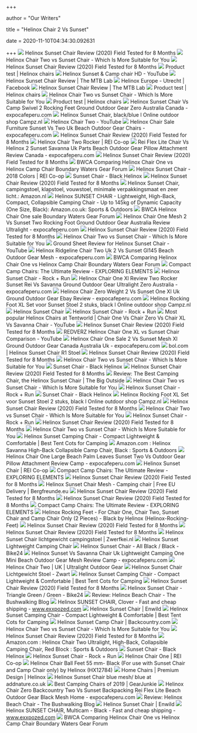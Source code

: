 +++
        
author = "Our Writers"
        
title = "Helinox Chair 2 Vs Sunset"
        
date = 2020-11-10T04:34:30.092631
        
+++
[ ![](https://compareoutdoorgear.com/wp-content/uploads/2018/09/Helinox-Sunset-Chair-Review-Sitting-test-2.jpg)](https://compareoutdoorgear.com/wp-content/uploads/2018/09/Helinox-Sunset-Chair-Review-Sitting-test-2.jpg) Helinox Sunset Chair Review (2020) Field Tested for 8 Months
[ ![](https://outdooreager.com/wp-content/uploads/2020/06/Helinox-Chair-Two-vs-Sunset-Breathability-Comparison.jpg)](https://outdooreager.com/wp-content/uploads/2020/06/Helinox-Chair-Two-vs-Sunset-Breathability-Comparison.jpg) Helinox Chair Two vs Sunset Chair - Which Is More Suitable for You
[ ![](https://compareoutdoorgear.com/wp-content/uploads/2018/09/Helinox-Sunset-Chair-Review-Assembled.jpg)](https://compareoutdoorgear.com/wp-content/uploads/2018/09/Helinox-Sunset-Chair-Review-Assembled.jpg) Helinox Sunset Chair Review (2020) Field Tested for 8 Months
[ ![](https://d3lp4xedbqa8a5.cloudfront.net/s3/digital-cougar-assets/4x4/2015/12/22/52918/helinox-chairs-main.jpg)](https://d3lp4xedbqa8a5.cloudfront.net/s3/digital-cougar-assets/4x4/2015/12/22/52918/helinox-chairs-main.jpg) Product test | Helinox chairs
[ ![](https://i.ytimg.com/vi/UaEzmtwt004/maxresdefault.jpg)](https://i.ytimg.com/vi/UaEzmtwt004/maxresdefault.jpg) Helinox Sunset & Camp chair HD - YouTube
[ ![](https://themtblab.com/public_html/wp-content/themes/thesis_186/custom/images/2017/04/helinox_sunset_chair_sitting.jpg)](https://themtblab.com/public_html/wp-content/themes/thesis_186/custom/images/2017/04/helinox_sunset_chair_sitting.jpg) Helinox Sunset Chair Review | The MTB Lab
[ ![](https://lookaside.fbsbx.com/lookaside/crawler/media/?media_id=1330349367023195)](https://lookaside.fbsbx.com/lookaside/crawler/media/?media_id=1330349367023195) Helinox Europe - Utrecht | Facebook
[ ![](https://themtblab.com/public_html/wp-content/themes/thesis_186/custom/images/2017/04/helinox_sunset_chair_multi.jpg)](https://themtblab.com/public_html/wp-content/themes/thesis_186/custom/images/2017/04/helinox_sunset_chair_multi.jpg) Helinox Sunset Chair Review | The MTB Lab
[ ![](https://d3lp4xedbqa8a5.cloudfront.net/s3/digital-cougar-assets/motor-media/2777271/helinox-chairs-3.jpg)](https://d3lp4xedbqa8a5.cloudfront.net/s3/digital-cougar-assets/motor-media/2777271/helinox-chairs-3.jpg) Product test | Helinox chairs
[ ![](https://outdooreager.com/wp-content/uploads/2020/06/Helinox-Chair-Two-vs-Sunset-Chair.jpg)](https://outdooreager.com/wp-content/uploads/2020/06/Helinox-Chair-Two-vs-Sunset-Chair.jpg) Helinox Chair Two vs Sunset Chair - Which Is More Suitable for You
[ ![](https://d3lp4xedbqa8a5.cloudfront.net/s3/digital-cougar-assets/motor-media/2777276/helinox-chairs-4.jpg)](https://d3lp4xedbqa8a5.cloudfront.net/s3/digital-cougar-assets/motor-media/2777276/helinox-chairs-4.jpg) Product test | Helinox chairs
[ ![](https://www.expocafeperu.com/w/2019/12/helinox-sunset-chair-vs-camp-chair-helinox-chair-swivel-helinox-chair-2-vs-sunset-helinox-sunset-chair-rocking-feet.jpg)](https://www.expocafeperu.com/w/2019/12/helinox-sunset-chair-vs-camp-chair-helinox-chair-swivel-helinox-chair-2-vs-sunset-helinox-sunset-chair-rocking-feet.jpg) Helinox Sunset Chair Vs Camp Swivel 2 Rocking Feet Ground Outdoor Gear Zero  Australia Canada - expocafeperu.com
[ ![](https://images.internetstores.de/products//484268/02/c32bed/Helinox_Sunset_Stuhl_black_blue[640x480].jpg?forceSize=true&forceAspectRatio=true&useTrim=true)](https://images.internetstores.de/products//484268/02/c32bed/Helinox_Sunset_Stuhl_black_blue[640x480].jpg?forceSize=true&forceAspectRatio=true&useTrim=true) Helinox Sunset Chair, black/blue l Online outdoor shop Campz.nl
[ ![](https://i.ytimg.com/vi/YO1UoqF--Qw/maxresdefault.jpg)](https://i.ytimg.com/vi/YO1UoqF--Qw/maxresdefault.jpg) Helinox Chair Two - YouTube
[ ![](https://www.expocafeperu.com/w/2019/11/helinox-chair-sale-helinox-furniture-helinox-sunset-chair-vs-chair-two-helinox-sunset-chair-uk.jpg)](https://www.expocafeperu.com/w/2019/11/helinox-chair-sale-helinox-furniture-helinox-sunset-chair-vs-chair-two-helinox-sunset-chair-uk.jpg) Helinox Chair Sale Furniture Sunset Vs Two Uk Beach Outdoor Gear Chairs -  expocafeperu.com
[ ![](https://compareoutdoorgear.com/wp-content/uploads/2018/09/Helinox-Sunset-Chair-Review-Sitting-test-1.jpg)](https://compareoutdoorgear.com/wp-content/uploads/2018/09/Helinox-Sunset-Chair-Review-Sitting-test-1.jpg) Helinox Sunset Chair Review (2020) Field Tested for 8 Months
[ ![](https://www.rei.com/media/db5ccbb5-0b71-4e95-9eaa-689f55ecf939?size=784x588)](https://www.rei.com/media/db5ccbb5-0b71-4e95-9eaa-689f55ecf939?size=784x588) Helinox Chair Two Rocker | REI Co-op
[ ![](https://www.expocafeperu.com/w/2019/11/rei-flex-lite-chair-vs-helinox-helinox-chair-2-vs-sunset-helinox-savanna-chair-uk-helinox-chair-parts-712x712.jpg)](https://www.expocafeperu.com/w/2019/11/rei-flex-lite-chair-vs-helinox-helinox-chair-2-vs-sunset-helinox-savanna-chair-uk-helinox-chair-parts-712x712.jpg) Rei Flex Lite Chair Vs Helinox 2 Sunset Savanna Uk Parts Beach Outdoor Gear  Pillow Attachment Review Canada - expocafeperu.com
[ ![](https://compareoutdoorgear.com/wp-content/uploads/2018/09/Helinox-Sunset-Chair-Review-Optional-Ground-Sheet.jpg)](https://compareoutdoorgear.com/wp-content/uploads/2018/09/Helinox-Sunset-Chair-Review-Optional-Ground-Sheet.jpg) Helinox Sunset Chair Review (2020) Field Tested for 8 Months
[ ![](https://photos.bwca.com/b/BOGWALKER-010416-050055.JPG)](https://photos.bwca.com/b/BOGWALKER-010416-050055.JPG) BWCA Comparing Helinox Chair One vs Helinox Camp Chair Boundary Waters Gear  Forum
[ ![](https://www.rei.com/media/2f0919ed-efaa-4aa4-b1fa-ee1b7c222203?size=784x588)](https://www.rei.com/media/2f0919ed-efaa-4aa4-b1fa-ee1b7c222203?size=784x588) Helinox Sunset Chair - 2018 Colors | REI Co-op
[ ![](https://cdn11.bigcommerce.com/s-cd73a/images/stencil/2000x2000/products/106/865/media__35381.1579892131.jpg?c=2)](https://cdn11.bigcommerce.com/s-cd73a/images/stencil/2000x2000/products/106/865/media__35381.1579892131.jpg?c=2) Sunset Chair - Black Helinox
[ ![](https://compareoutdoorgear.com/wp-content/uploads/2018/09/Helinox-Sunset-Chair-Review-Seat-mesh.jpg)](https://compareoutdoorgear.com/wp-content/uploads/2018/09/Helinox-Sunset-Chair-Review-Seat-mesh.jpg) Helinox Sunset Chair Review (2020) Field Tested for 8 Months
[ ![](https://images-na.ssl-images-amazon.com/images/I/81pS0YEC3xL._AC_SL1500_.jpg)](https://images-na.ssl-images-amazon.com/images/I/81pS0YEC3xL._AC_SL1500_.jpg) Helinox Sunset Chair, campingstoel, klapstoel, vouwstoel, minimale  verpakkingsmaat en zeer licht.: Amazon.nl
[ ![](https://m.media-amazon.com/images/S/aplus-media/sc/5d114fde-a785-4917-a9d4-55dc4e9b65f2.__CR0,0,300,400_PT0_SX300_V1___.jpg)](https://m.media-amazon.com/images/S/aplus-media/sc/5d114fde-a785-4917-a9d4-55dc4e9b65f2.__CR0,0,300,400_PT0_SX300_V1___.jpg) Helinox SUNSET CHAIR - Lightweight, High-Back, Compact, Collapsible Camping  Chair - Up to 145kg of Dynamic Capacity (One Size, Black): Amazon.co.uk:  Sports & Outdoors
[ ![](https://photos.bwca.com/h/HALVORSONCHRISTOPHER-200216-075735.JPG)](https://photos.bwca.com/h/HALVORSONCHRISTOPHER-200216-075735.JPG) BWCA Helinox Chair One sale Boundary Waters Gear Forum
[ ![](https://www.expocafeperu.com/w/2019/12/helinox-chair-helinox-chair-one-mesh-helinox-chair-2-vs-sunset-helinox-chair-two-rocking-foot.jpg)](https://www.expocafeperu.com/w/2019/12/helinox-chair-helinox-chair-one-mesh-helinox-chair-2-vs-sunset-helinox-chair-two-rocking-foot.jpg) Helinox Chair One Mesh 2 Vs Sunset Two Rocking Foot Ground Outdoor Gear  Australia Review Ultralight - expocafeperu.com
[ ![](https://compareoutdoorgear.com/wp-content/uploads/2018/09/Helinox-Sunset-Chair-Review-Optional-Rocking-Feet.jpg)](https://compareoutdoorgear.com/wp-content/uploads/2018/09/Helinox-Sunset-Chair-Review-Optional-Rocking-Feet.jpg) Helinox Sunset Chair Review (2020) Field Tested for 8 Months
[ ![](https://outdooreager.com/wp-content/uploads/2020/06/Helinox-Chair-Two-vs-Sunset-Chair-Dimensions.jpg)](https://outdooreager.com/wp-content/uploads/2020/06/Helinox-Chair-Two-vs-Sunset-Chair-Dimensions.jpg) Helinox Chair Two vs Sunset Chair - Which Is More Suitable for You
[ ![](https://i.ytimg.com/vi/e8A0PvTv-x4/maxresdefault.jpg)](https://i.ytimg.com/vi/e8A0PvTv-x4/maxresdefault.jpg) Ground Sheet Review for Helinox Sunset Chair - YouTube
[ ![](https://www.expocafeperu.com/w/2019/11/helinox-ridgeline-helinox-chair-two-uk-helinox-chair-2-vs-sunset-helinox-gl145.jpg)](https://www.expocafeperu.com/w/2019/11/helinox-ridgeline-helinox-chair-two-uk-helinox-chair-2-vs-sunset-helinox-gl145.jpg) Helinox Ridgeline Chair Two Uk 2 Vs Sunset Gl145 Beach Outdoor Gear Mesh -  expocafeperu.com
[ ![](https://photos.bwca.com/b/BOGWALKER-010416-044954.JPG)](https://photos.bwca.com/b/BOGWALKER-010416-044954.JPG) BWCA Comparing Helinox Chair One vs Helinox Camp Chair Boundary Waters Gear  Forum
[ ![](https://www.exploringelements.com/wp-content/uploads/2017/02/ExploringElementsCampChairReview-1.jpg)](https://www.exploringelements.com/wp-content/uploads/2017/02/ExploringElementsCampChairReview-1.jpg) Compact Camp Chairs: The Ultimate Review - EXPLORING ELEMENTS
[ ![](https://cdn.shopify.com/s/files/1/1554/2851/products/Helinox_191001R1_Sunset-Chair_Multi-Block_Angle-Back_2048x.jpg?v=1581516914)](https://cdn.shopify.com/s/files/1/1554/2851/products/Helinox_191001R1_Sunset-Chair_Multi-Block_Angle-Back_2048x.jpg?v=1581516914) Helinox Sunset Chair - Rock + Run
[ ![](https://www.expocafeperu.com/w/2019/12/helinox-chair-one-xl-review-helinox-chair-two-rocker-helinox-sunset-chair-rei-helinox-sunset-vs-savanna.jpg)](https://www.expocafeperu.com/w/2019/12/helinox-chair-one-xl-review-helinox-chair-two-rocker-helinox-sunset-chair-rei-helinox-sunset-vs-savanna.jpg) Helinox Chair One Xl Review Two Rocker Sunset Rei Vs Savanna Ground Outdoor  Gear Ultralight Zero Australia - expocafeperu.com
[ ![](https://www.expocafeperu.com/w/2019/12/helinox-chair-zero-weight-helinox-chair-2-vs-sunset-helinox-chair-one-xl-helinox-sunset-chair-uk.jpg)](https://www.expocafeperu.com/w/2019/12/helinox-chair-zero-weight-helinox-chair-2-vs-sunset-helinox-chair-one-xl-helinox-sunset-chair-uk.jpg) Helinox Chair Zero Weight 2 Vs Sunset One Xl Uk Ground Outdoor Gear Ebay  Review - expocafeperu.com
[ ![](https://images.internetstores.de/products//942687/02/ccfe4f/Helinox_Rocking_Foot_XL_Set_f_r_Sunset_Stuhl_2_St_ck_black[640x480].jpg?forceSize=true&forceAspectRatio=true&useTrim=true)](https://images.internetstores.de/products//942687/02/ccfe4f/Helinox_Rocking_Foot_XL_Set_f_r_Sunset_Stuhl_2_St_ck_black[640x480].jpg?forceSize=true&forceAspectRatio=true&useTrim=true) Helinox Rocking Foot XL Set voor Sunset Stoel 2 stuks, black l Online  outdoor shop Campz.nl
[ ![](https://www.wildearth.com.au/assets/full/HX111SUNCHAIR.jpg?20190430103755)](https://www.wildearth.com.au/assets/full/HX111SUNCHAIR.jpg?20190430103755) Helinox Sunset Chair
[ ![](https://cdn.shopify.com/s/files/1/1554/2851/products/Helinox_191001R1_Sunset-Chair_Multi-Block_Detail_1_2048x.jpg?v=1581516914)](https://cdn.shopify.com/s/files/1/1554/2851/products/Helinox_191001R1_Sunset-Chair_Multi-Block_Detail_1_2048x.jpg?v=1581516914) Helinox Sunset Chair - Rock + Run
[ ![](https://i.ytimg.com/vi/gU1gDAiJvRk/maxresdefault.jpg)](https://i.ytimg.com/vi/gU1gDAiJvRk/maxresdefault.jpg) Most popular Helinox Chairs at Tentworld | Chair One Vs Chair Zero Vs Chair  XL Vs Savanna Chair - YouTube
[ ![](https://compareoutdoorgear.com/wp-content/uploads/2018/09/Helinox-Sunset-Chair-Review-Pillow-Attachment-4.jpg)](https://compareoutdoorgear.com/wp-content/uploads/2018/09/Helinox-Sunset-Chair-Review-Pillow-Attachment-4.jpg) Helinox Sunset Chair Review (2020) Field Tested for 8 Months
[ ![](https://i.ytimg.com/vi/SC3f5XTEvjE/maxresdefault.jpg)](https://i.ytimg.com/vi/SC3f5XTEvjE/maxresdefault.jpg) REDVERZ Helinox Chair One XL vs Sunset Chair Comparison - YouTube
[ ![](https://www.expocafeperu.com/w/2019/12/helinox-chair-one-sale-helinox-chair-2-vs-sunset-helinox-chair-one-mesh-helinox-chair-one-xl.jpg)](https://www.expocafeperu.com/w/2019/12/helinox-chair-one-sale-helinox-chair-2-vs-sunset-helinox-chair-one-mesh-helinox-chair-one-xl.jpg) Helinox Chair One Sale 2 Vs Sunset Mesh Xl Ground Outdoor Gear Canada  Australia Uk - expocafeperu.com
[ ![](https://media.s-bol.com/oKElG9KnWZz/550x758.jpg)](https://media.s-bol.com/oKElG9KnWZz/550x758.jpg) bol.com | Helinox Sunset Chair R1 Stoel
[ ![](https://compareoutdoorgear.com/wp-content/uploads/2018/09/Helinox-Sunset-Chair-Review-DAC-poles-2.jpg)](https://compareoutdoorgear.com/wp-content/uploads/2018/09/Helinox-Sunset-Chair-Review-DAC-poles-2.jpg) Helinox Sunset Chair Review (2020) Field Tested for 8 Months
[ ![](https://outdooreager.com/wp-content/uploads/2020/06/Helinox-Cup-Holder.jpg)](https://outdooreager.com/wp-content/uploads/2020/06/Helinox-Cup-Holder.jpg) Helinox Chair Two vs Sunset Chair - Which Is More Suitable for You
[ ![](https://cdn11.bigcommerce.com/s-cd73a/images/stencil/2000x2000/products/106/866/1048_041525_img800-2__15474.1579892131.jpg?c=2)](https://cdn11.bigcommerce.com/s-cd73a/images/stencil/2000x2000/products/106/866/1048_041525_img800-2__15474.1579892131.jpg?c=2) Sunset Chair - Black Helinox
[ ![](https://compareoutdoorgear.com/wp-content/uploads/2018/09/Helinox-Sunset-Chair-Review-Feet-2.jpg)](https://compareoutdoorgear.com/wp-content/uploads/2018/09/Helinox-Sunset-Chair-Review-Feet-2.jpg) Helinox Sunset Chair Review (2020) Field Tested for 8 Months
[ ![](https://i0.wp.com/thebigoutside.com/wp-content/uploads/2019/05/Helinox-Sunset-Chair.jpg?fit=672%2C1024&ssl=1)](https://i0.wp.com/thebigoutside.com/wp-content/uploads/2019/05/Helinox-Sunset-Chair.jpg?fit=672%2C1024&ssl=1) Review: The Best Camping Chair, the Helinox Sunset Chair | The Big Outside
[ ![](https://outdooreager.com/wp-content/uploads/2020/06/Helinox-Chair-two-and-Sunset-Material.jpg)](https://outdooreager.com/wp-content/uploads/2020/06/Helinox-Chair-two-and-Sunset-Material.jpg) Helinox Chair Two vs Sunset Chair - Which Is More Suitable for You
[ ![](https://cdn.shopify.com/s/files/1/1554/2851/products/Helinox_191001R1_Sunset-Chair_Multi-Block_Bag_2048x.jpg?v=1581516914)](https://cdn.shopify.com/s/files/1/1554/2851/products/Helinox_191001R1_Sunset-Chair_Multi-Block_Bag_2048x.jpg?v=1581516914) Helinox Sunset Chair - Rock + Run
[ ![](https://cdn11.bigcommerce.com/s-cd73a/images/stencil/2000x2000/products/106/871/1049_051346_img800__03301.1579892131.jpg?c=2)](https://cdn11.bigcommerce.com/s-cd73a/images/stencil/2000x2000/products/106/871/1049_051346_img800__03301.1579892131.jpg?c=2) Sunset Chair - Black Helinox
[ ![](https://images.internetstores.de/products//942687/01/c72cfa/Helinox_Rocking_Foot_XL_Set_f_r_Sunset_Stuhl_2_St_ck_black[1920x1920].jpg?forceSize=false&forceAspectRatio=true&useTrim=true)](https://images.internetstores.de/products//942687/01/c72cfa/Helinox_Rocking_Foot_XL_Set_f_r_Sunset_Stuhl_2_St_ck_black[1920x1920].jpg?forceSize=false&forceAspectRatio=true&useTrim=true) Helinox Rocking Foot XL Set voor Sunset Stoel 2 stuks, black l Online  outdoor shop Campz.nl
[ ![](https://compareoutdoorgear.com/wp-content/uploads/2018/09/Helinox-Sunset-Chair-Review-DAC-poles-1.jpg)](https://compareoutdoorgear.com/wp-content/uploads/2018/09/Helinox-Sunset-Chair-Review-DAC-poles-1.jpg) Helinox Sunset Chair Review (2020) Field Tested for 8 Months
[ ![](https://outdooreager.com/wp-content/uploads/2020/06/Helinox-Rocking-Feet.jpg)](https://outdooreager.com/wp-content/uploads/2020/06/Helinox-Rocking-Feet.jpg) Helinox Chair Two vs Sunset Chair - Which Is More Suitable for You
[ ![](https://cdn.shopify.com/s/files/1/1554/2851/products/Helinox_191001R1_Sunset-Chair_Green-Triangle_Angle-Front_2048x.jpg?v=1581516914)](https://cdn.shopify.com/s/files/1/1554/2851/products/Helinox_191001R1_Sunset-Chair_Green-Triangle_Angle-Front_2048x.jpg?v=1581516914) Helinox Sunset Chair - Rock + Run
[ ![](https://compareoutdoorgear.com/wp-content/uploads/2018/09/Helinox-Sunset-Chair-Review-Assembly-instructions.jpg)](https://compareoutdoorgear.com/wp-content/uploads/2018/09/Helinox-Sunset-Chair-Review-Assembly-instructions.jpg) Helinox Sunset Chair Review (2020) Field Tested for 8 Months
[ ![](https://outdooreager.com/wp-content/uploads/2020/06/Helinox-Ground-Sheet.jpg)](https://outdooreager.com/wp-content/uploads/2020/06/Helinox-Ground-Sheet.jpg) Helinox Chair Two vs Sunset Chair - Which Is More Suitable for You
[ ![](https://besttentcotsforcamping.com/wp-content/uploads/2018/06/Helinox-Sunset-Camping-Chair-view.jpg)](https://besttentcotsforcamping.com/wp-content/uploads/2018/06/Helinox-Sunset-Camping-Chair-view.jpg) Helinox Sunset Camping Chair - Compact Lightweight & Comfortable | Best  Tent Cots for Camping
[ ![](https://images-na.ssl-images-amazon.com/images/I/81IpocVLsXL._AC_SL1500_.jpg)](https://images-na.ssl-images-amazon.com/images/I/81IpocVLsXL._AC_SL1500_.jpg) Amazon.com : Helinox Savanna High-Back Collapsible Camp Chair, Black :  Sports & Outdoors
[ ![](https://www.expocafeperu.com/w/2019/11/helinox-chair-one-large-helinox-beach-chair-palm-leaves-helinox-chair-sunset-helinox-chair-two-vs-chair-one-1092x1092.jpg)](https://www.expocafeperu.com/w/2019/11/helinox-chair-one-large-helinox-beach-chair-palm-leaves-helinox-chair-sunset-helinox-chair-two-vs-chair-one-1092x1092.jpg) Helinox Chair One Large Beach Palm Leaves Sunset Two Vs Outdoor Gear Pillow  Attachment Review Camp - expocafeperu.com
[ ![](https://www.rei.com/media/product/158003)](https://www.rei.com/media/product/158003) Helinox Sunset Chair | REI Co-op
[ ![](https://www.exploringelements.com/wp-content/uploads/2017/02/ExploringElementsCampChairReview-9.jpg)](https://www.exploringelements.com/wp-content/uploads/2017/02/ExploringElementsCampChairReview-9.jpg) Compact Camp Chairs: The Ultimate Review - EXPLORING ELEMENTS
[ ![](https://compareoutdoorgear.com/wp-content/uploads/2018/09/Helinox-Sunset-Chair-Review-Pillow-Attachment-2.jpg)](https://compareoutdoorgear.com/wp-content/uploads/2018/09/Helinox-Sunset-Chair-Review-Pillow-Attachment-2.jpg) Helinox Sunset Chair Review (2020) Field Tested for 8 Months
[ ![](https://www.bfgcdn.com/1500_1500_90/580-0287-0211/helinox-sunset-chair-mesh-camping-chair-bf.jpg)](https://www.bfgcdn.com/1500_1500_90/580-0287-0211/helinox-sunset-chair-mesh-camping-chair-bf.jpg) Helinox Sunset Chair Mesh - Camping chair | Free EU Delivery |  Bergfreunde.eu
[ ![](https://compareoutdoorgear.com/wp-content/uploads/2018/09/Helinox-Sunset-Chair-Review-Pillow-Attachment-1.jpg)](https://compareoutdoorgear.com/wp-content/uploads/2018/09/Helinox-Sunset-Chair-Review-Pillow-Attachment-1.jpg) Helinox Sunset Chair Review (2020) Field Tested for 8 Months
[ ![](https://compareoutdoorgear.com/wp-content/uploads/2018/09/Helinox-Sunset-Chair-Review-Elastic-shock-cords.jpg)](https://compareoutdoorgear.com/wp-content/uploads/2018/09/Helinox-Sunset-Chair-Review-Elastic-shock-cords.jpg) Helinox Sunset Chair Review (2020) Field Tested for 8 Months
[ ![](https://www.exploringelements.com/wp-content/uploads/2017/02/ExploringElementsCampChairReview-12.jpg)](https://www.exploringelements.com/wp-content/uploads/2017/02/ExploringElementsCampChairReview-12.jpg) Compact Camp Chairs: The Ultimate Review - EXPLORING ELEMENTS
[ ![](https://www.traveluniverse.com.au/resize/Shared/Images/Product/Helinox-Rocking-Feet-For-Chair-One-Chair-Two-Sunset-Chair-and-Camp-Chair-Only-2-Pieces-Black/HX12785-group.jpg?bw=1000&w=1000&bh=1000&h=1000)](https://www.traveluniverse.com.au/resize/Shared/Images/Product/Helinox-Rocking-Feet-For-Chair-One-Chair-Two-Sunset-Chair-and-Camp-Chair-Only-2-Pieces-Black/HX12785-group.jpg?bw=1000&w=1000&bh=1000&h=1000) Helinox Rocking Feet - For Chair One, Chair Two, Sunset Chair and Camp Chair  Only (2 Pieces) - Black by Helinox (Helinox-Rocking-Feet)
[ ![](https://compareoutdoorgear.com/wp-content/uploads/2018/09/Helinox-Sunset-Chair-Review-Seat-mesh-2.jpg)](https://compareoutdoorgear.com/wp-content/uploads/2018/09/Helinox-Sunset-Chair-Review-Seat-mesh-2.jpg) Helinox Sunset Chair Review (2020) Field Tested for 8 Months
[ ![](https://compareoutdoorgear.com/wp-content/uploads/2018/09/Helinox-Sunset-Chair-Review-Package-2.jpg)](https://compareoutdoorgear.com/wp-content/uploads/2018/09/Helinox-Sunset-Chair-Review-Package-2.jpg) Helinox Sunset Chair Review (2020) Field Tested for 8 Months
[ ![](https://www.zwerfkeistatic.nl/images/2-helinox-sunset-chair-crimson.jpg)](https://www.zwerfkeistatic.nl/images/2-helinox-sunset-chair-crimson.jpg) Helinox Sunset Chair lichtgewicht campingstoel | Zwerfkei.nl
[ ![](https://www.pushys.com.au/media/catalog/product/cache/5ac4e4ad447fecc0a8694a493d78cc80/h/e/helinox-sunset-lightweight-camping-chair-blackout-black-frame-HX11134R1-back.jpg)](https://www.pushys.com.au/media/catalog/product/cache/5ac4e4ad447fecc0a8694a493d78cc80/h/e/helinox-sunset-lightweight-camping-chair-blackout-black-frame-HX11134R1-back.jpg) Helinox Sunset Lightweight Camping Chair
[ ![](https://cdn.bike24.net/i/mb/97/83/37/351890-01-d-753673.jpg)](https://cdn.bike24.net/i/mb/97/83/37/351890-01-d-753673.jpg) Helinox Sunset Chair - All Black / Black - Bike24
[ ![](https://www.expocafeperu.com/w/2019/11/helinox-sunset-vs-savanna-helinox-sunset-chair-uk-lightweight-camping-chair-helinox-chair-one-mini.jpg)](https://www.expocafeperu.com/w/2019/11/helinox-sunset-vs-savanna-helinox-sunset-chair-uk-lightweight-camping-chair-helinox-chair-one-mini.jpg) Helinox Sunset Vs Savanna Chair Uk Lightweight Camping One Mini Beach  Outdoor Gear Mesh Review Camp - expocafeperu.com
[ ![](https://www.ultralightoutdoorgear.co.uk/images/products/1484917237-25348100.jpg)](https://www.ultralightoutdoorgear.co.uk/images/products/1484917237-25348100.jpg) Helinox Chair Two | UK | Ultralight Outdoor Gear
[ ![](https://www.kampeerwereld.nl/custom/page/page_content_img/662278/66473_helinox-sunset-chair-lichtgewicht-stoel.jpg?width=1000&height=1000)](https://www.kampeerwereld.nl/custom/page/page_content_img/662278/66473_helinox-sunset-chair-lichtgewicht-stoel.jpg?width=1000&height=1000) Helinox Sunset Chair Lichtgewicht Stoel - Zwart
[ ![](https://besttentcotsforcamping.com/wp-content/uploads/2018/06/Helinox-Sunset-Camping-Chair-back-view.jpg)](https://besttentcotsforcamping.com/wp-content/uploads/2018/06/Helinox-Sunset-Camping-Chair-back-view.jpg) Helinox Sunset Camping Chair - Compact Lightweight & Comfortable | Best  Tent Cots for Camping
[ ![](https://compareoutdoorgear.com/wp-content/uploads/2018/09/Helinox-Sunset-Chair-Review-Feet-1.jpg)](https://compareoutdoorgear.com/wp-content/uploads/2018/09/Helinox-Sunset-Chair-Review-Feet-1.jpg) Helinox Sunset Chair Review (2020) Field Tested for 8 Months
[ ![](https://cdn.bike24.net/i/mb/90/c8/b9/351894-00-d-753686.jpg)](https://cdn.bike24.net/i/mb/90/c8/b9/351894-00-d-753686.jpg) Helinox Sunset Chair - Triangle Green / Green - Bike24
[ ![](https://www.bushwalkingblog.com.au/wp-content/uploads/2018/01/helinox-beach-chair-review-2.jpg)](https://www.bushwalkingblog.com.au/wp-content/uploads/2018/01/helinox-beach-chair-review-2.jpg) Review: Helinox Beach Chair - The Bushwalking Blog
[ ![](https://exxpozed-image.de/exxpozed-res.cloudinary.com/image/upload/q_auto:eco,w_1500,h_1500,c_pad,b_white,d_ph.gif,e_sharpen/v20200630182534/catalog/helinox-sunset-chair-16a-hex-11101r1-clover-1.jpg)](https://exxpozed-image.de/exxpozed-res.cloudinary.com/image/upload/q_auto:eco,w_1500,h_1500,c_pad,b_white,d_ph.gif,e_sharpen/v20200630182534/catalog/helinox-sunset-chair-16a-hex-11101r1-clover-1.jpg) Helinox SUNSET CHAIR, Clover - Fast and cheap shipping - www.exxpozed.com
[ ![](https://www.enwild.com/media/catalog/product/cache/1/image/519x410/9df78eab33525d08d6e5fb8d27136e95/h/e/helinox-sunset-chair-coyote-tan.jpg)](https://www.enwild.com/media/catalog/product/cache/1/image/519x410/9df78eab33525d08d6e5fb8d27136e95/h/e/helinox-sunset-chair-coyote-tan.jpg) Helinox Sunset Chair | Enwild
[ ![](https://besttentcotsforcamping.com/wp-content/uploads/2018/06/Helinox-Sunset-Camping-Chair-ground-sheet.jpg)](https://besttentcotsforcamping.com/wp-content/uploads/2018/06/Helinox-Sunset-Camping-Chair-ground-sheet.jpg) Helinox Sunset Camping Chair - Compact Lightweight & Comfortable | Best  Tent Cots for Camping
[ ![](https://content.backcountry.com/images/items/1200/HEL/HEL000H/REDBLO.jpg)](https://content.backcountry.com/images/items/1200/HEL/HEL000H/REDBLO.jpg) Helinox Sunset Camp Chair | Backcountry.com
[ ![](https://outdooreager.com/wp-content/uploads/2020/06/Helinox-Chair-Two-Packed.jpg)](https://outdooreager.com/wp-content/uploads/2020/06/Helinox-Chair-Two-Packed.jpg) Helinox Chair Two vs Sunset Chair - Which Is More Suitable for You
[ ![](https://compareoutdoorgear.com/wp-content/uploads/2018/09/Helinox-Sunset-Chair-Review-DAC-coupling-2.jpg)](https://compareoutdoorgear.com/wp-content/uploads/2018/09/Helinox-Sunset-Chair-Review-DAC-coupling-2.jpg) Helinox Sunset Chair Review (2020) Field Tested for 8 Months
[ ![](https://images-na.ssl-images-amazon.com/images/I/81txe6sA4SL._AC_UL1500_.jpg)](https://images-na.ssl-images-amazon.com/images/I/81txe6sA4SL._AC_UL1500_.jpg) Amazon.com : Helinox Chair Two Ultralight, High-Back, Collapsible Camping  Chair, Red Block : Sports & Outdoors
[ ![](https://cdn11.bigcommerce.com/s-cd73a/images/stencil/2000x2000/products/106/869/1050_051512_img800__31730.1579892131.jpg?c=2)](https://cdn11.bigcommerce.com/s-cd73a/images/stencil/2000x2000/products/106/869/1050_051512_img800__31730.1579892131.jpg?c=2) Sunset Chair - Black Helinox
[ ![](https://cdn.shopify.com/s/files/1/1554/2851/products/Helinox_191001R1_Sunset-Chair_Multi-Block_Detail_2_2048x.jpg?v=1581516914)](https://cdn.shopify.com/s/files/1/1554/2851/products/Helinox_191001R1_Sunset-Chair_Multi-Block_Detail_2_2048x.jpg?v=1581516914) Helinox Sunset Chair - Rock + Run
[ ![](https://www.rei.com/media/d18037bf-dfcf-42bd-9568-170077cb68c1?size=784x588)](https://www.rei.com/media/d18037bf-dfcf-42bd-9568-170077cb68c1?size=784x588) Helinox Chair One | REI Co-op
[ ![](http://www.traveluniverse.com.au/Shared/Images/Product/Helinox-Chair-Ball-Feet-Black-For-use-with-Chair-One-Chair-Two-Chair-One-Mini-Chair-Zero-Chair-One-L-only/HX12783.jpg)](http://www.traveluniverse.com.au/Shared/Images/Product/Helinox-Chair-Ball-Feet-Black-For-use-with-Chair-One-Chair-Two-Chair-One-Mini-Chair-Zero-Chair-One-L-only/HX12783.jpg) Helinox Chair Ball Feet 55 mm- Black (For use with Sunset Chair and Camp  Chair only) by Helinox (HX12784)
[ ![](https://cdn.shopify.com/s/files/1/0039/1367/8918/files/OFFSITE_HELINOX-5532_CROP_1200px_1200x.jpg?v=1578355179)](https://cdn.shopify.com/s/files/1/0039/1367/8918/files/OFFSITE_HELINOX-5532_CROP_1200px_1200x.jpg?v=1578355179) Home Chairs | Premium Design | Helinox
[ ![](https://images.internetstores.de/products//1095323/02/826ff7/Helinox_Sunset_Stuhl_blue_mesh__blue[1920x1920].jpg?forceSize=false&forceAspectRatio=true&useTrim=true)](https://images.internetstores.de/products//1095323/02/826ff7/Helinox_Sunset_Stuhl_blue_mesh__blue[1920x1920].jpg?forceSize=false&forceAspectRatio=true&useTrim=true) Helinox Sunset Chair blue mesh/ blue at addnature.co.uk
[ ![](https://s3.amazonaws.com/images.gearjunkie.com/uploads/2019/02/DSC44920-1.jpg)](https://s3.amazonaws.com/images.gearjunkie.com/uploads/2019/02/DSC44920-1.jpg) Best Camping Chairs of 2019 | GearJunkie
[ ![](https://www.expocafeperu.com/w/2019/11/helinox-chair-zero-backcountry-helinox-chair-two-vs-sunset-chair-helinox-backpacking-chair-helinox-chair-zero-vs-rei-flex-lite.jpg)](https://www.expocafeperu.com/w/2019/11/helinox-chair-zero-backcountry-helinox-chair-two-vs-sunset-chair-helinox-backpacking-chair-helinox-chair-zero-vs-rei-flex-lite.jpg) Helinox Chair Zero Backcountry Two Vs Sunset Backpacking Rei Flex Lite  Beach Outdoor Gear Black Mesh Home - expocafeperu.com
[ ![](https://www.bushwalkingblog.com.au/wp-content/uploads/2018/01/helinox-beach-chair-review-1.jpg)](https://www.bushwalkingblog.com.au/wp-content/uploads/2018/01/helinox-beach-chair-review-1.jpg) Review: Helinox Beach Chair - The Bushwalking Blog
[ ![](https://www.enwild.com/media/catalog/product/cache/1/image/9df78eab33525d08d6e5fb8d27136e95/h/e/helinox-sunset-chair-blue-block.jpg)](https://www.enwild.com/media/catalog/product/cache/1/image/9df78eab33525d08d6e5fb8d27136e95/h/e/helinox-sunset-chair-blue-block.jpg) Helinox Sunset Chair | Enwild
[ ![](https://exxpozed-image.de/exxpozed-res.cloudinary.com/image/upload/q_auto:eco,w_1500,h_1500,c_pad,b_white,d_ph.gif,e_sharpen/v20200630182534/catalog/helinox-sunset-chair-16a-hex-11101r1-multicam-black-1.jpg)](https://exxpozed-image.de/exxpozed-res.cloudinary.com/image/upload/q_auto:eco,w_1500,h_1500,c_pad,b_white,d_ph.gif,e_sharpen/v20200630182534/catalog/helinox-sunset-chair-16a-hex-11101r1-multicam-black-1.jpg) Helinox SUNSET CHAIR, Multicam - Black - Fast and cheap shipping -  www.exxpozed.com
[ ![](https://photos.bwca.com/b/BUTTHEAD-010416-124728.JPG)](https://photos.bwca.com/b/BUTTHEAD-010416-124728.JPG) BWCA Comparing Helinox Chair One vs Helinox Camp Chair Boundary Waters Gear  Forum
